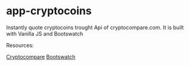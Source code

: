 # app-cryptocoins

Instantly quote cryptocoins trought Api of cryptocompare.com. It is built with Vanilla JS and Bootswatch

Resources:

[Cryptocompare](https://www.cryptocompare.com/)
[Bootswatch](https://bootswatch.com)
